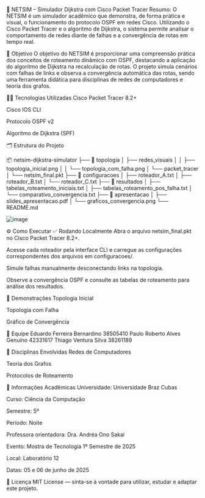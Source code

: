 🚀 NETSIM – Simulador Dijkstra com Cisco Packet Tracer
Resumo: O NETSIM é um simulador acadêmico que demonstra, de forma prática e visual, o funcionamento do protocolo OSPF em redes Cisco. Utilizando o Cisco Packet Tracer e o algoritmo de Dijkstra, o sistema permite analisar o comportamento de redes diante de falhas e a convergência de rotas em tempo real.

🎯 Objetivo
O objetivo do NETSIM é proporcionar uma compreensão prática dos conceitos de roteamento dinâmico com OSPF, destacando a aplicação do algoritmo de Dijkstra na recalculação de rotas. O projeto simula cenários com falhas de links e observa a convergência automática das rotas, sendo uma ferramenta didática para disciplinas de redes de computadores e teoria dos grafos.

👨‍💻 Tecnologias Utilizadas
Cisco Packet Tracer 8.2+

Cisco IOS CLI

Protocolo OSPF v2

Algoritmo de Dijkstra (SPF)

🗂️ Estrutura do Projeto

📦 netsim-dijkstra-simulator
├── 📁 topologia
│   ├── redes_visuais
│   │   ├── topologia_inicial.png
│   │   └── topologia_com_falha.png
│   └── packet_tracer
│       └── netsim_final.pkt
├── 📁 configuracoes
│   ├── roteador_A.txt
│   ├── roteador_B.txt
│   └── roteador_C.txt
├── 📁 resultados
│   ├── tabelas_roteamento_iniciais.txt
│   ├── tabelas_roteamento_pos_falha.txt
│   └── comparativo_convergencia.txt
├── 📁 apresentacao
│   ├── slides_apresentacao.pdf
│   └── graficos_convergencia.png
└── README.md

![image](https://github.com/user-attachments/assets/8e61b166-ee6b-45ee-ac34-e1906917619d)


⚙️ Como Executar
✅ Rodando Localmente
Abra o arquivo netsim_final.pkt no Cisco Packet Tracer 8.2+.

Acesse cada roteador pela interface CLI e carregue as configurações correspondentes dos arquivos em configuracoes/.

Simule falhas manualmente desconectando links na topologia.

Observe a convergência OSPF e consulte as tabelas de roteamento para análise dos resultados.

📸 Demonstrações
Topologia Inicial

Topologia com Falha

Gráfico de Convergência

👥 Equipe
Eduardo Ferreira Bernardino	38505410
Paulo Roberto Alves Genuíno	42331617
Thiago Ventura Silva	38261189

🧠 Disciplinas Envolvidas
Redes de Computadores

Teoria dos Grafos

Protocolos de Roteamento

🏫 Informações Acadêmicas
Universidade: Universidade Braz Cubas

Curso: Ciência da Computação

Semestre: 5º

Período: Noite

Professora orientadora: Dra. Andréa Ono Sakai

Evento: Mostra de Tecnologia 1º Semestre de 2025

Local: Laboratório 12

Datas: 05 e 06 de junho de 2025

📄 Licença
MIT License — sinta-se à vontade para utilizar, estudar e adaptar este projeto.
